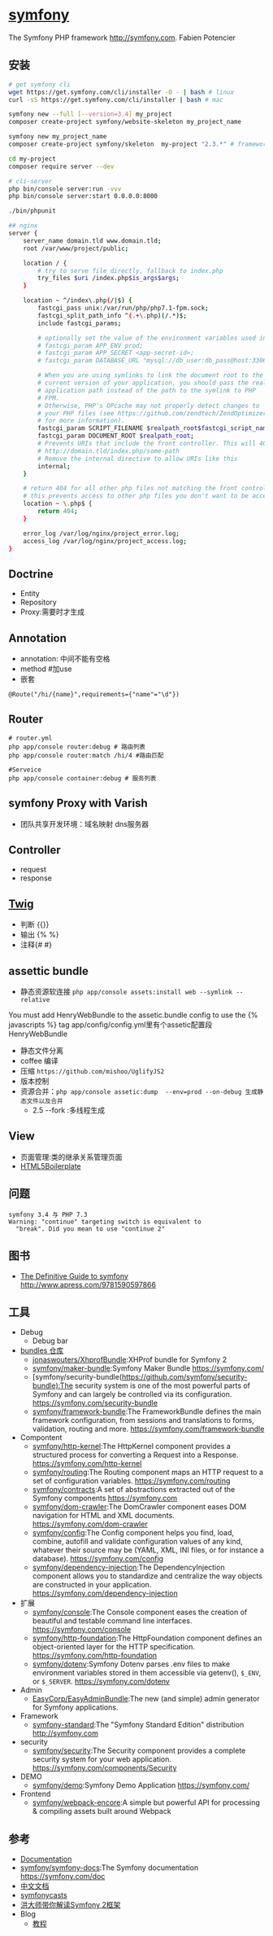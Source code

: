 # [symfony](https://github.com/symfony/symfony)

The Symfony PHP framework <http://symfony.com>. Fabien Potencier

## 安装

```sh
# get symfony cli
wget https://get.symfony.com/cli/installer -O - | bash # linux
curl -sS https://get.symfony.com/cli/installer | bash # mac

symfony new --full [--version=3.4] my_project
composer create-project symfony/website-skeleton my_project_name

symfony new my_project_name
composer create-project symfony/skeleton  my-project "2.3.*" # framework-standard-edition

cd my-project
composer require server --dev

# cli-server
php bin/console server:run -vvv
php bin/console server:start 0.0.0.0:8000

./bin/phpunit

## nginx
server {
    server_name domain.tld www.domain.tld;
    root /var/www/project/public;

    location / {
        # try to serve file directly, fallback to index.php
        try_files $uri /index.php$is_args$args;
    }

    location ~ ^/index\.php(/|$) {
        fastcgi_pass unix:/var/run/php/php7.1-fpm.sock;
        fastcgi_split_path_info ^(.+\.php)(/.*)$;
        include fastcgi_params;

        # optionally set the value of the environment variables used in the application
        # fastcgi_param APP_ENV prod;
        # fastcgi_param APP_SECRET <app-secret-id>;
        # fastcgi_param DATABASE_URL "mysql://db_user:db_pass@host:3306/db_name";

        # When you are using symlinks to link the document root to the
        # current version of your application, you should pass the real
        # application path instead of the path to the symlink to PHP
        # FPM.
        # Otherwise, PHP's OPcache may not properly detect changes to
        # your PHP files (see https://github.com/zendtech/ZendOptimizerPlus/issues/126
        # for more information).
        fastcgi_param SCRIPT_FILENAME $realpath_root$fastcgi_script_name;
        fastcgi_param DOCUMENT_ROOT $realpath_root;
        # Prevents URIs that include the front controller. This will 404:
        # http://domain.tld/index.php/some-path
        # Remove the internal directive to allow URIs like this
        internal;
    }

    # return 404 for all other php files not matching the front controller
    # this prevents access to other php files you don't want to be accessible.
    location ~ \.php$ {
        return 404;
    }

    error_log /var/log/nginx/project_error.log;
    access_log /var/log/nginx/project_access.log;
}
```

## Doctrine

* Entity
* Repository
* Proxy:需要时才生成

## Annotation

* annotation: 中间不能有空格
* method #加use
* 嵌套

```
@Route("/hi/{name}",requirements={"name"="\d"})
```

## Router

```
# router.yml
php app/console router:debug # 路由列表
php app/console router:match /hi/4 #路由匹配

#Serveice
php app/console container:debug # 服务列表
```

## symfony Proxy with Varish

* 团队共享开发环境：域名映射 dns服务器

## Controller

* request
* response

## [Twig](https://twig.symfony.com/)

* 判断  {{}}
* 输出 {% %}
* 注释{# #}

## assettic bundle

* 静态资源软连接 `php app/console assets:install web --symlink --relative`

You must add HenryWebBundle to the assetic.bundle config to use the {% javascripts %} tag
app/config/config.yml里有个assetic配置段  HenryWebBundle

* 静态文件分离
* coffee 编译
* 压缩 `https://github.com/mishoo/UglifyJS2`
* 版本控制
* 资源合并：`php app/console assetic:dump  --env=prod --on-debug 生成静态文件以及合并`
  - 2.5 --fork :多线程生成

## View

* 页面管理:类的继承关系管理页面
* [HTML5Boilerplate](http://www.initializr.com/)

## 问题

```
symfony 3.4 与 PHP 7.3
Warning: "continue" targeting switch is equivalent to
  "break". Did you mean to use "continue 2"
```

## 图书

* [The Definitive Guide to symfony](https://github.com/Apress/def-guide-to-symfony) <http://www.apress.com/9781590597866>

## 工具

* Debug
  - Debug bar
* [bundles 仓库](http://knpbundles.com/)
  - [jonaswouters/XhprofBundle](https://github.com/jonaswouters/XhprofBundle):XHProf bundle for Symfony 2
  - [symfony/maker-bundle](https://github.com/symfony/maker-bundle):Symfony Maker Bundle <https://symfony.com/>
  - [symfony/security-bundle(<https://github.com/symfony/security-bundle):The> security system is one of the most powerful parts of Symfony and can largely be controlled via its configuration. <https://symfony.com/security-bundle>
  - [symfony/framework-bundle](https://github.com/symfony/framework-bundle):The FrameworkBundle defines the main framework configuration, from sessions and translations to forms, validation, routing and more. <https://symfony.com/framework-bundle>
* Compontent
  - [symfony/http-kernel](https://github.com/symfony/http-kernel):The HttpKernel component provides a structured process for converting a Request into a Response. <https://symfony.com/http-kernel>
  - [symfony/routing](https://github.com/symfony/routing):The Routing component maps an HTTP request to a set of configuration variables. <https://symfony.com/routing>
  - [symfony/contracts](https://github.com/symfony/contracts):A set of abstractions extracted out of the Symfony components <https://symfony.com>
  - [symfony/dom-crawler](https://github.com/symfony/dom-crawler):The DomCrawler component eases DOM navigation for HTML and XML documents. <https://symfony.com/dom-crawler>
  - [symfony/config](https://github.com/symfony/config):The Config component helps you find, load, combine, autofill and validate configuration values of any kind, whatever their source may be (YAML, XML, INI files, or for instance a database). <https://symfony.com/config>
  - [symfony/dependency-injection](https://github.com/symfony/dependency-injection):The DependencyInjection component allows you to standardize and centralize the way objects are constructed in your application. <https://symfony.com/dependency-injection>
* 扩展
  - [symfony/console](https://github.com/symfony/console):The Console component eases the creation of beautiful and testable command line interfaces. <https://symfony.com/console>
  - [symfony/http-foundation](https://github.com/symfony/http-foundation):The HttpFoundation component defines an object-oriented layer for the HTTP specification. <https://symfony.com/http-foundation>
  - [symfony/dotenv](https://github.com/symfony/dotenv):Symfony Dotenv parses .env files to make environment variables stored in them accessible via getenv(), `$_ENV`, or `$_SERVER`. <https://symfony.com/dotenv>
* Admin
  - [EasyCorp/EasyAdminBundle](https://github.com/EasyCorp/EasyAdminBundle):The new (and simple) admin generator for Symfony applications.
* Framework
  - [symfony-standard](https://github.com/symfony/symfony-standard):The "Symfony Standard Edition" distribution <http://symfony.com>
* security
  - [symfony/security](https://github.com/symfony/security):The Security component provides a complete security system for your web application. <https://symfony.com/components/Security>
* DEMO
  - [symfony/demo](https://github.com/symfony/demo):Symfony Demo Application <https://symfony.com/>
* Frontend
  - [symfony/webpack-encore](https://github.com/symfony/webpack-encore):A simple but powerful API for processing & compiling assets built around Webpack

## 参考

* [Documentation](https://symfony.com/doc/current/index.html)
* [symfony/symfony-docs](https://github.com/symfony/symfony-docs):The Symfony documentation <https://symfony.com/doc>
* [中文文档](http://symfonychina.com/doc/current/index.html)
* [symfonycasts](https://symfonycasts.com/)
* [洪大师带你解读Symfony 2框架](https://www.imooc.com/learn/244)
* Blog
  - [教程](http://www.newlifeclan.com/)
